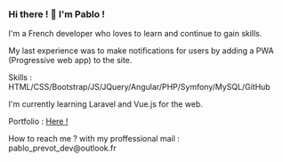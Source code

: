 ### Hi there ! 👋 I'm Pablo !

<p>I'm a French developer who loves to learn and continue to gain skills.</p>

<p>My last experience was to make notifications for users by adding a PWA (Progressive web app) to the site.</p>

<p>Skills : HTML/CSS/Bootstrap/JS/JQuery/Angular/PHP/Symfony/MySQL/GitHub</p>

<p>I'm currently learning Laravel and Vue.js for the web.</p>

<p>Portfolio : <a href="">Here !</a></p>

<p>How to reach me ? with my proffessional mail : pablo_prevot_dev@outlook.fr</p>
